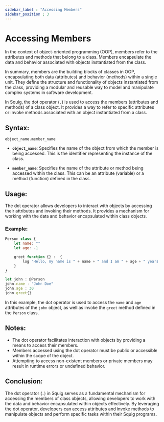```yaml
---
sidebar_label : "Accessing Members"
sidebar_position : 3
---
```

# Accessing Members

In the context of object-oriented programming (OOP), members refer to the attributes and methods that belong to a class. Members encapsulate the data and behavior associated with objects instantiated from the class.

<!-- Here's a breakdown of the two types of members:

1. **Attributes (Variables)**:
   - Attributes, also known as variables or properties, represent the data or state of objects.
   - They store information about the characteristics or properties of objects.
   - Attributes can hold values of various data types, such as integers, floats, strings, or even other objects.
   - Examples of attributes include `name`, `age`, `height`, `color`, etc.
   - Attributes define the state of an object and can be accessed and modified using the dot operator (`.`) when referring to specific object instances.

2. **Methods (Functions)**:
   - Methods represent the behavior or actions that objects can perform.
   - They encapsulate the logic and operations associated with the objects of the class.
   - Methods can manipulate the object's attributes, perform computations, interact with other objects, and more.
   - Examples of methods include `greet()`, `calculateArea()`, `move()`, etc.
   - Methods define the behavior of an object and can be invoked using the dot operator (`.`) when referring to specific object instances. -->

In summary, members are the building blocks of classes in OOP, encapsulating both data (attributes) and behavior (methods) within a single unit. They define the structure and functionality of objects instantiated from the class, providing a modular and reusable way to model and manipulate complex systems in software development.

In Squig, the dot operator (`.`) is used to access the members (attributes and methods) of a class object. It provides a way to refer to specific attributes or invoke methods associated with an object instantiated from a class.

## Syntax:

```squig
object_name.member_name
```

- **`object_name`**: Specifies the name of the object from which the member is being accessed. This is the identifier representing the instance of the class.
  
- **`member_name`**: Specifies the name of the attribute or method being accessed within the class. This can be an attribute (variable) or a method (function) defined in the class.

## Usage:

The dot operator allows developers to interact with objects by accessing their attributes and invoking their methods. It provides a mechanism for working with the data and behavior encapsulated within class objects.

### Example:

```js
Person class {
    let name: ""
    let age: -1

    greet function {} :  {
        log "Hello, my name is " + name + " and I am " + age + " years old."
    }
}

let john : @Person
john.name : "John Doe"
john.age : 30
john.greet{}
```

In this example, the dot operator is used to access the `name` and `age` attributes of the `john` object, as well as invoke the `greet` method defined in the `Person` class.

## Notes:

- The dot operator facilitates interaction with objects by providing a means to access their members.
- Members accessed using the dot operator must be public or accessible within the scope of the object.
- Attempting to access non-existent members or private members may result in runtime errors or undefined behavior.

## Conclusion:

The dot operator (`.`) in Squig serves as a fundamental mechanism for accessing the members of class objects, allowing developers to work with the data and behavior encapsulated within objects effectively. By leveraging the dot operator, developers can access attributes and invoke methods to manipulate objects and perform specific tasks within their Squig programs.
